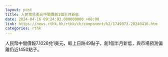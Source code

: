 ```yaml
---
layout: post
title: 人民幣兌美元中間價創1個半月新低
date: 2024-04-16 09:24:03.000000000 +08:00
link: https://news.rthk.hk/rthk/ch/component/k2/1749073-20240416.htm
categories: rthk
---
```


人民幣中間價報7.1028兌1美元，較上日跌49點子，創1個半月新低，與市場預測偏離仍近1450點子。
